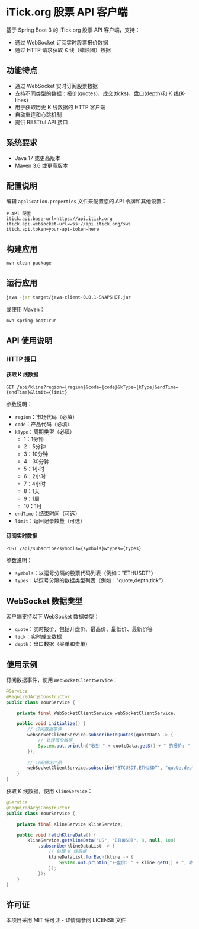 # iTick.org 股票 API 客户端

基于 Spring Boot 3 的 iTick.org 股票 API 客户端，支持：
- 通过 WebSocket 订阅实时股票报价数据
- 通过 HTTP 请求获取 K 线（蜡烛图）数据

## 功能特点

- 通过 WebSocket 实时订阅股票数据
- 支持不同类型的数据：报价(quotes)、成交(ticks)、盘口(depth)和 K 线(K-lines)
- 用于获取历史 K 线数据的 HTTP 客户端
- 自动重连和心跳机制
- 提供 RESTful API 接口

## 系统要求

- Java 17 或更高版本
- Maven 3.6 或更高版本

## 配置说明

编辑 `application.properties` 文件来配置您的 API 令牌和其他设置：

```properties
# API 配置
itick.api.base-url=https://api.itick.org
itick.api.websocket-url=wss://api.itick.org/sws
itick.api.token=your-api-token-here
```

## 构建应用

```bash
mvn clean package
```

## 运行应用

```bash
java -jar target/java-client-0.0.1-SNAPSHOT.jar
```

或使用 Maven：

```bash
mvn spring-boot:run
```

## API 使用说明

### HTTP 接口

#### 获取 K 线数据

```
GET /api/kline?region={region}&code={code}&kType={kType}&endTime={endTime}&limit={limit}
```

参数说明：
- `region`：市场代码（必填）
- `code`：产品代码（必填）
- `kType`：周期类型（必填）
  - 1：1分钟
  - 2：5分钟
  - 3：10分钟
  - 4：30分钟
  - 5：1小时
  - 6：2小时
  - 7：4小时
  - 8：1天
  - 9：1周
  - 10：1月
- `endTime`：结束时间（可选）
- `limit`：返回记录数量（可选）

#### 订阅实时数据

```
POST /api/subscribe?symbols={symbols}&types={types}
```

参数说明：
- `symbols`：以逗号分隔的股票代码列表（例如："ETHUSDT"）
- `types`：以逗号分隔的数据类型列表（例如："quote,depth,tick"）

## WebSocket 数据类型

客户端支持以下 WebSocket 数据类型：

- `quote`：实时报价，包括开盘价、最高价、最低价、最新价等
- `tick`：实时成交数据
- `depth`：盘口数据（买单和卖单）

## 使用示例

订阅数据事件，使用 `WebSocketClientService`：

```java
@Service
@RequiredArgsConstructor
public class YourService {

    private final WebSocketClientService webSocketClientService;

    public void initialize() {
        // 订阅数据事件
        webSocketClientService.subscribeToQuotes(quoteData -> {
            // 处理报价数据
            System.out.println("收到 " + quoteData.getS() + " 的报价: " + quoteData.getLd());
        });
        
        // 订阅特定产品
        webSocketClientService.subscribe("BTCUSDT,ETHUSDT", "quote,depth");
    }
}
```

获取 K 线数据，使用 `KlineService`：

```java
@Service
@RequiredArgsConstructor
public class YourService {

    private final KlineService klineService;

    public void fetchKlineData() {
        klineService.getKlineData("US", "ETHUSDT", 8, null, 100)
            .subscribe(klineDataList -> {
                // 处理 K 线数据
                klineDataList.forEach(kline -> {
                    System.out.println("开盘价: " + kline.getO() + ", 收盘价: " + kline.getC());
                });
            });
    }
}
```

## 许可证

本项目采用 MIT 许可证 - 详情请参阅 LICENSE 文件
